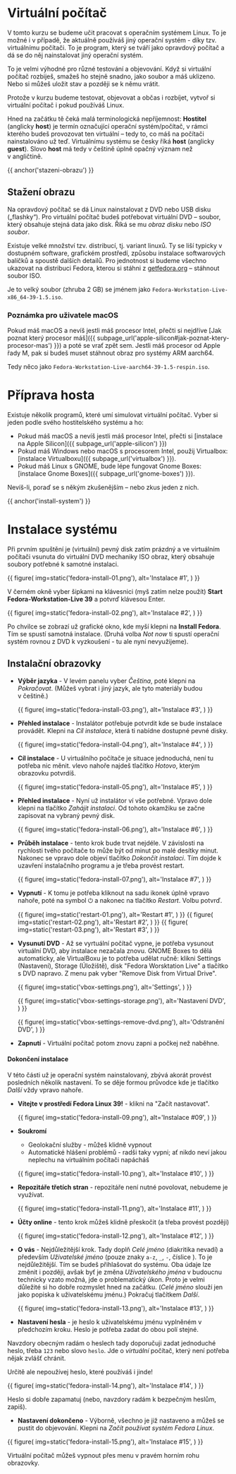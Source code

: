 # Virtuální počítač

V tomto kurzu se budeme učit pracovat s operačním systémem Linux.
To je možné i v případě, že aktuálně používáš jiný operační systém - díky tzv. virtuálnímu počítači. To je program, který se tváří jako opravdový počítač a dá se do něj nainstalovat jiný operační systém.

To je velmi výhodné pro různé testování a objevování. Když si virtuální počítač rozbiješ, smažeš ho stejně snadno, jako soubor a máš uklizeno.
Nebo si můžeš uložit stav a později se k němu vrátit.

Protože v kurzu budeme testovat, objevovat a občas i rozbíjet,
vytvoř si virtuální počítač i pokud používáš Linux.

Hned na začátku tě čeká malá terminologická nepříjemnost:
**Hostitel** (anglicky **host**) je termín označující operační systém/počítač, v rámci kterého budeš provozovat ten virtuální – tedy to, co máš na počítači nainstalováno už teď.
Virtuálnímu systému se česky říká **host** (anglicky **guest**).
Slovo **host** má tedy v češtině úplně opačný význam než v angličtině.

{{ anchor('stazeni-obrazu') }}
## Stažení obrazu 

Na opravdový počítač se dá Linux nainstalovat z DVD nebo USB disku („flashky“).
Pro virtuální počítač budeš potřebovat virtuální DVD – soubor, který
obsahuje stejná data jako disk.
Říká se mu *obraz disku* nebo *ISO soubor*.

Existuje velké množství tzv. distribucí, tj. variant linuxů. Ty se liší typicky
v dostupném software, grafickém prostředí, způsobu instalace softwarových
balíčků a spoustě dalších detailů.
Pro jednotnost si budeme všechno ukazovat na distribuci Fedora, kterou
si stáhni z [getfedora.org](https://getfedora.org/cs/workstation/download) –
stáhnout soubor ISO.

Je to velký soubor (zhruba 2 GB) se jménem jako `Fedora-Workstation-Live-x86_64-39-1.5.iso`.

### Poznámka pro uživatele macOS

Pokud máš macOS a nevíš jestli máš procesor Intel, přečti si nejdříve [Jak poznat který procesor máš]({{ subpage_url('apple-silicon#jak-poznat-ktery-procesor-mas') }}) a poté se vrať zpět sem.
Jestli máš procesor od Apple řady M, pak si budeš muset stáhnout obraz pro systémy ARM aarch64.

Tedy něco jako `Fedora-Workstation-Live-aarch64-39-1.5-respin.iso`.


# Příprava hosta

Existuje několik programů, které umí simulovat virtuální počítač.
Vyber si jeden podle svého hostitelského systému a ho:

* Pokud máš macOS a nevíš jestli máš procesor Intel, přečti si [instalace na Apple Silicon]({{ subpage_url('apple-silicon') }})
* Pokud máš Windows nebo macOS s procesorem Intel, použij Virtualbox: [instalace Virtualboxu]({{ subpage_url('virtualbox') }}).
* Pokud máš Linux s GNOME, bude lépe fungovat Gnome Boxes: [instalace Gnome Boxes]({{ subpage_url('gnome-boxes') }}).

Nevíš-li, poraď se s někým zkušenějším – nebo zkus jeden z nich.


{{ anchor('install-system') }}
# Instalace systému

Při prvním spuštění je (virtuální) pevný disk zatím prázdný a ve virtuálním
počítači vsunuta do virtuální DVD mechaniky ISO obraz, který obsahuje
soubory potřebné k samotné instalaci. 

{{ figure(
    img=static('fedora-install-01.png'),
    alt='Instalace #1',
) }}

V černém okně vyber šipkami na klávesnici (myš zatím nelze použít)
**Start Fedora-Workstation-Live 39** a potvrď klávesou Enter. 

{{ figure(
    img=static('fedora-install-02.png'),
    alt='Instalace #2',
) }}

Po chvilce se zobrazí už grafické okno, kde myší klepni na **Install Fedora**. Tím se spustí samotná instalace. (Druhá volba *Not now* ti spustí
operační systém rovnou z DVD k vyzkoušení - tu ale nyní nevyužijeme).

## Instalační obrazovky

* **Výběr jazyka** - V levém panelu vyber *Čeština*, poté klepni na *Pokračovat*.
  (Můžeš vybrat i jiný jazyk, ale tyto materiály budou v češtině.)

  {{ figure(
    img=static('fedora-install-03.png'),
    alt='Instalace #3',
  ) }}


* **Přehled instalace** - Instalátor potřebuje potvrdit kde se bude instalace
  provádět. Klepni na *Cíl instalace*, která ti nabídne dostupné pevné disky.

  {{ figure(
    img=static('fedora-install-04.png'),
    alt='Instalace #4',
  ) }}


* **Cíl instalace** - U virtuálního počítače je situace jednoduchá, není tu
  potřeba nic měnit.
  vlevo nahoře najdeš tlačítko *Hotovo*, kterým obrazovku potvrdíš.

  {{ figure(
    img=static('fedora-install-05.png'),
    alt='Instalace #5',
 ) }}


* **Přehled instalace** - Nyní už instalátor ví vše potřebné. Vpravo dole
 klepni na tlačítko *Zahájit instalaci*. Od tohoto okamžiku se začne
 zapisovat na vybraný pevný disk.
 
  {{ figure(
    img=static('fedora-install-06.png'),
    alt='Instalace #6',
  ) }}


* **Průběh instalace** - tento krok bude trvat nejdéle. V závislosti na
 rychlosti tvého počítače to může být od minut po malé desítky minut.
 Nakonec se vpravo dole objeví tlačítko *Dokončit instalaci*. Tím dojde k 
 uzavření instalačního programu a je třeba provést restart.
 
  {{ figure(
    img=static('fedora-install-07.png'),
    alt='Instalace #7',
  ) }}

* **Vypnutí** - K tomu je potřeba kliknout na sadu ikonek úplně vpravo nahoře,
 poté na symbol ⏻ a nakonec na tlačítko *Restart*. Volbu potvrď.

   {{ figure(
    img=static('restart-01.png'),
    alt='Restart #1',
  ) }}
   {{ figure(
    img=static('restart-02.png'),
    alt='Restart #2',
  ) }}
   {{ figure(
    img=static('restart-03.png'),
    alt='Restart #3',
  ) }}

* **Vysunutí DVD** - Až se vyrtuální počítač vypne, je potřeba vysunout
  virtuální DVD, aby instalace nezačala znovu.
  GNOME Boxes to dělá automaticky, ale VirtualBoxu je to potřeba udělat
  ručně: klikni Settings (Nastavení), Storage (Úložiště), disk
  "Fedora Worsktation Live" a tlačítko s DVD napravo.
  Z menu pak vyber "Remove Disk from Virtual Drive".

  {{ figure(
    img=static('vbox-settings.png'),
    alt='Settings',
  ) }}

  {{ figure(
    img=static('vbox-settings-storage.png'),
    alt='Nastavení DVD',
  ) }}

  {{ figure(
    img=static('vbox-settings-remove-dvd.png'),
    alt='Odstranění DVD',
  ) }}

* **Zapnutí** - Virtuální počítač potom znovu zapni a počkej než naběhne.

#### Dokončení instalace

V této části už je operační systém nainstalovaný,
 zbývá akorát provést posledních několik nastavení. To se děje formou průvodce
 kde je tlačítko *Další* vždy vpravo nahoře.

* **Vítejte v prostředí Fedora Linux 39!** - klikni na "Začít nastavovat".

  {{ figure(
    img=static('fedora-install-09.png'),
    alt='Instalace #09',
  ) }}

* **Soukromí**
  * Geolokační služby - můžeš klidně vypnout
  * Automatické hlášení problémů - radši taky vypni; ať nikdo neví jakou
    neplechu na virtuálním počítači napácháš

  {{ figure(
    img=static('fedora-install-10.png'),
    alt='Instalace #10',
  ) }}

* **Repozitáře třetích stran** - repozitáře není nutné povolovat, nebudeme je využívat.

  {{ figure(
    img=static('fedora-install-11.png'),
    alt='Instalace #11',
  ) }}
  
* **Účty online** - tento krok můžeš klidně přeskočit (a třeba provést později)

  {{ figure(
    img=static('fedora-install-12.png'),
    alt='Instalace #12',
  ) }}

  
* **O vás** - Nejdůležitější krok. Tady doplň *Celé jméno* (diakritika
 nevadí) a především *Uživatelské jméno* (pouze znaky `a-z`, `_`, `-`, číslice
 ). To je nejdůležitější. Tím se budeš přihlašovat do systému. Oba údaje lze
 změnit i později, avšak byť je změna *Uživatelského jména* v budoucnu
 technicky vzato možná, jde o problematický úkon. Proto je velmi důležité si
 ho dobře rozmyslet hned na začátku. (*Celé jméno* slouží jen jako popiska
  k uživatelskému jménu.) Pokračuj tlačítkem *Další*.

  {{ figure(
    img=static('fedora-install-13.png'),
    alt='Instalace #13',
  ) }}


 * **Nastavení hesla** - je heslo k uživatelskému jménu vyplněném v předchozím
 kroku. Heslo je potřeba zadat do obou polí stejné.
 
 Navzdory obecným radám o heslech tady doporučuji zadat jednoduché heslo,
 třeba `123` nebo slovo `heslo`.
 Jde o *virtuální* počítač, který není potřeba nějak zvlášť chránit.

 Určitě ale nepoužívej heslo, které používáš i jinde!

  {{ figure(
    img=static('fedora-install-14.png'),
    alt='Instalace #14',
  ) }}

  Heslo si dobře zapamatuj (nebo, navzdory radám k bezpečným heslům, zapiš).

 * **Nastavení dokončeno** - Výborně, všechno je již nastaveno a můžeš se
  pustit do objevování. Klepni na *Začít používat systém Fedora Linux*.

  {{ figure(
    img=static('fedora-install-15.png'),
    alt='Instalace #15',
  ) }}

Virtuální počítač můžeš vypnout přes menu v pravém horním rohu obrazovky.
